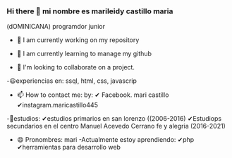 ### Hi there 👋 mi nombre es marileidy castillo maria
<!--   
**marileidy2829/marileidy2829** is a ✨ _special_ ✨ repository because its `README.md` (this file) appears on your GitHub profile.
-->
(dOMINICANA) programdor junior

- 🔭 I am currently working on my repository

- 🌱 I am currently learning to manage my github

- 👯 I'm looking to collaborate on a project.

-😃experiencias en:
ssql, html, css, javascrip

- 📫 How to contact me: by:
✔ Facebook. mari castillo
✔instagram.maricastillo445

-📖estudios:
✔estudios primarios en san lorenzo ((2006-2016)
✔Estudiops secundarios en el centro Manuel Acevedo Cerrano fe y alegria (2016-2021)

- 😄 Pronombres: mari
-Actualmente estoy aprendiendo:
✔php
✔herramientas para desarrollo web

